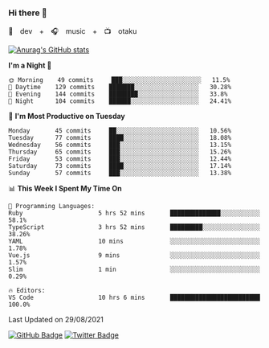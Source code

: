 ### Hi there 👋

🚀　dev　+　🎧　music　+　📺　otaku


[![Anurag's GitHub stats](https://github-readme-stats.vercel.app/api?username=koheitasaka&count_private=true&show_icons=true&theme=monokai)](https://github.com/koheitasaka/github-readme-stats)

<!--START_SECTION:waka-->
**I'm a Night 🦉** 

```text
🌞 Morning    49 commits     ███░░░░░░░░░░░░░░░░░░░░░░   11.5% 
🌆 Daytime    129 commits    ███████░░░░░░░░░░░░░░░░░░   30.28% 
🌃 Evening    144 commits    ████████░░░░░░░░░░░░░░░░░   33.8% 
🌙 Night      104 commits    ██████░░░░░░░░░░░░░░░░░░░   24.41%

```
📅 **I'm Most Productive on Tuesday** 

```text
Monday       45 commits     ██░░░░░░░░░░░░░░░░░░░░░░░   10.56% 
Tuesday      77 commits     ████░░░░░░░░░░░░░░░░░░░░░   18.08% 
Wednesday    56 commits     ███░░░░░░░░░░░░░░░░░░░░░░   13.15% 
Thursday     65 commits     ███░░░░░░░░░░░░░░░░░░░░░░   15.26% 
Friday       53 commits     ███░░░░░░░░░░░░░░░░░░░░░░   12.44% 
Saturday     73 commits     ████░░░░░░░░░░░░░░░░░░░░░   17.14% 
Sunday       57 commits     ███░░░░░░░░░░░░░░░░░░░░░░   13.38%

```


📊 **This Week I Spent My Time On** 

```text
💬 Programming Languages: 
Ruby                     5 hrs 52 mins       ██████████████░░░░░░░░░░░   58.1% 
TypeScript               3 hrs 52 mins       █████████░░░░░░░░░░░░░░░░   38.26% 
YAML                     10 mins             ░░░░░░░░░░░░░░░░░░░░░░░░░   1.78% 
Vue.js                   9 mins              ░░░░░░░░░░░░░░░░░░░░░░░░░   1.57% 
Slim                     1 min               ░░░░░░░░░░░░░░░░░░░░░░░░░   0.29%

🔥 Editors: 
VS Code                  10 hrs 6 mins       █████████████████████████   100.0%

```


 Last Updated on 29/08/2021
<!--END_SECTION:waka-->

[![GitHub Badge](https://img.shields.io/badge/GitHub-100000?style=for-the-badge&logo=github&logoColor=white)](https://github.com/koheitasaka)
[![Twitter Badge](https://img.shields.io/badge/Twitter-1DA1F2?style=for-the-badge&logo=twitter&logoColor=white)](https://twitter.com/sleep_asleep_)
